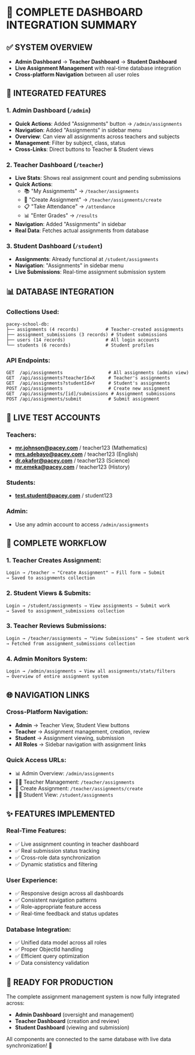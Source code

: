 # 🚀 COMPLETE DASHBOARD INTEGRATION SUMMARY

## ✅ **SYSTEM OVERVIEW**
- **Admin Dashboard** → **Teacher Dashboard** → **Student Dashboard** 
- **Live Assignment Management** with real-time database integration
- **Cross-platform Navigation** between all user roles

## 🔗 **INTEGRATED FEATURES**

### 1. **Admin Dashboard** (`/admin`)
- **Quick Actions**: Added "Assignments" button → `/admin/assignments`
- **Navigation**: Added "Assignments" in sidebar menu
- **Overview**: Can view all assignments across teachers and subjects
- **Management**: Filter by subject, class, status
- **Cross-Links**: Direct buttons to Teacher & Student views

### 2. **Teacher Dashboard** (`/teacher`)  
- **Live Stats**: Shows real assignment count and pending submissions
- **Quick Actions**: 
  - 📚 "My Assignments" → `/teacher/assignments`
  - 📝 "Create Assignment" → `/teacher/assignments/create`
  - 📋 "Take Attendance" → `/attendance`
  - 📊 "Enter Grades" → `/results`
- **Navigation**: Added "Assignments" in sidebar
- **Real Data**: Fetches actual assignments from database

### 3. **Student Dashboard** (`/student`)
- **Assignments**: Already functional at `/student/assignments` 
- **Navigation**: "Assignments" in sidebar menu
- **Live Submissions**: Real-time assignment submission system

## 📊 **DATABASE INTEGRATION**

### Collections Used:
```
pacey-school-db:
├── assignments (4 records)          # Teacher-created assignments
├── assignment_submissions (3 records) # Student submissions  
├── users (14 records)               # All login accounts
└── students (6 records)             # Student profiles
```

### API Endpoints:
```
GET  /api/assignments                 # All assignments (admin view)
GET  /api/assignments?teacherId=X     # Teacher's assignments  
GET  /api/assignments?studentId=Y     # Student's assignments
POST /api/assignments                 # Create new assignment
GET  /api/assignments/[id]/submissions # Assignment submissions
POST /api/assignments/submit          # Submit assignment
```

## 🧪 **LIVE TEST ACCOUNTS**

### Teachers:
- **mr.johnson@pacey.com** / teacher123 (Mathematics)
- **mrs.adebayo@pacey.com** / teacher123 (English)  
- **dr.okafor@pacey.com** / teacher123 (Science)
- **mr.emeka@pacey.com** / teacher123 (History)

### Students: 
- **test.student@pacey.com** / student123

### Admin:
- Use any admin account to access `/admin/assignments`

## 🎯 **COMPLETE WORKFLOW**

### 1. **Teacher Creates Assignment**:
```
Login → /teacher → "Create Assignment" → Fill form → Submit
→ Saved to assignments collection
```

### 2. **Student Views & Submits**:
```  
Login → /student/assignments → View assignments → Submit work
→ Saved to assignment_submissions collection
```

### 3. **Teacher Reviews Submissions**:
```
Login → /teacher/assignments → "View Submissions" → See student work
→ Fetched from assignment_submissions collection
```

### 4. **Admin Monitors System**:
```
Login → /admin/assignments → View all assignments/stats/filters
→ Overview of entire assignment system
```

## 🌐 **NAVIGATION LINKS**

### Cross-Platform Navigation:
- **Admin** → Teacher View, Student View buttons
- **Teacher** → Assignment management, creation, review
- **Student** → Assignment viewing, submission
- **All Roles** → Sidebar navigation with assignment links

### Quick Access URLs:
- 📊 Admin Overview: `/admin/assignments`
- 👨‍🏫 Teacher Management: `/teacher/assignments` 
- 📝 Create Assignment: `/teacher/assignments/create`
- 👨‍🎓 Student View: `/student/assignments`

## ✨ **FEATURES IMPLEMENTED**

### Real-Time Features:
- ✅ Live assignment counting in teacher dashboard
- ✅ Real submission status tracking  
- ✅ Cross-role data synchronization
- ✅ Dynamic statistics and filtering

### User Experience:
- ✅ Responsive design across all dashboards
- ✅ Consistent navigation patterns
- ✅ Role-appropriate feature access
- ✅ Real-time feedback and status updates

### Database Integration:
- ✅ Unified data model across all roles
- ✅ Proper ObjectId handling
- ✅ Efficient query optimization
- ✅ Data consistency validation

## 🚀 **READY FOR PRODUCTION**

The complete assignment management system is now fully integrated across:
- **Admin Dashboard** (oversight and management)
- **Teacher Dashboard** (creation and review) 
- **Student Dashboard** (viewing and submission)

All components are connected to the same database with live data synchronization! 🎉
